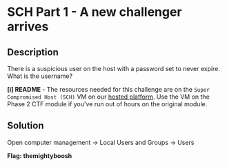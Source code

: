 # SCH Part 1 - A new challenger arrives

## Description

There is a suspicious user on the host with a password set to never expire. What is the username?

**[i] README** - The resources needed for this challenge are on the `Super Compromised Host (SCH)` VM on our [hosted platform](https://training.leveleffect.com/courses/2a4dccb7-3d5b-4312-816e-ef3728d25b67). Use the VM on the Phase 2 CTF module if you've run out of hours on the original module.



## Solution

Open computer management -> Local Users and Groups -> Users



**Flag: themightyboosh**
